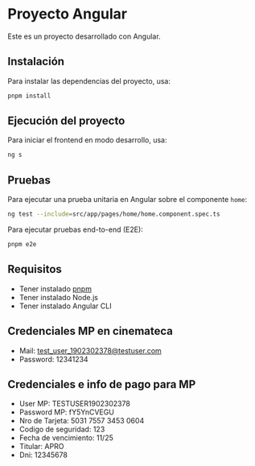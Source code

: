 # Proyecto Angular

Este es un proyecto desarrollado con Angular.

## Instalación

Para instalar las dependencias del proyecto, usa:

```sh
pnpm install
```

## Ejecución del proyecto

Para iniciar el frontend en modo desarrollo, usa:

```sh
ng s
```

## Pruebas

Para ejecutar una prueba unitaria en Angular sobre el componente `home`:

```sh
ng test --include=src/app/pages/home/home.component.spec.ts
```

Para ejecutar pruebas end-to-end (E2E):

```sh
pnpm e2e
```

## Requisitos

- Tener instalado [pnpm](https://pnpm.io/)
- Tener instalado Node.js
- Tener instalado Angular CLI

## Credenciales MP en cinemateca
- Mail: test_user_1902302378@testuser.com
- Password: 12341234

## Credenciales e info de pago para MP

- User MP: TESTUSER1902302378
- Password MP: fY5YnCVEGU
- Nro de Tarjeta: 5031 7557 3453 0604
- Codigo de seguridad: 123
- Fecha de vencimiento: 11/25
- Titular: APRO
- Dni: 12345678

